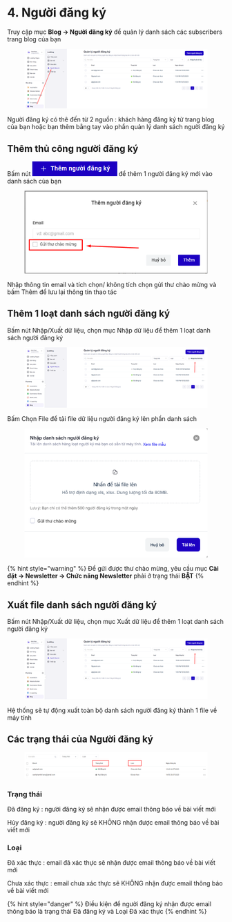 # 4. Người đăng ký

Truy cập mục **Blog -> Người đăng ký** để quản lý danh sách các subscribers trang blog của bạn&#x20;

<figure><img src="../.gitbook/assets/image (1359).png" alt=""><figcaption></figcaption></figure>

Người đăng ký có thê đến từ 2 nguồn : khách hàng đăng ký từ trang blog của bạn hoặc bạn thêm bằng tay vào phần quản lý danh sách người đăng ký

## Thêm thủ công người đăng ký

Bấm nút ![](<../.gitbook/assets/image (796).png>)để thêm 1 người đăng ký mới vào danh sách của bạn&#x20;

<figure><img src="../.gitbook/assets/image (820).png" alt=""><figcaption></figcaption></figure>

Nhập thông tin email và tích chọn/ không tích chọn gửi thư chào mừng và bấm Thêm để lưu lại thông tin thao tác

## Thêm 1 loạt danh sách người đăng ký



Bấm nút Nhập/Xuất dữ liệu, chọn mục Nhập dữ liệu để thêm 1 loạt danh sách người đăng ký&#x20;

<figure><img src="../.gitbook/assets/image (1360).png" alt=""><figcaption></figcaption></figure>

Bấm Chọn File để tải file dữ liệu người đăng ký lên phần danh sách&#x20;

<figure><img src="../.gitbook/assets/image (1361).png" alt=""><figcaption></figcaption></figure>



{% hint style="warning" %}
Để gửi được thư chào mừng, yêu cầu mục **Cài đặt -> Newsletter -> Chức năng Newsletter** phải ở trạng thái **BẬT**
{% endhint %}

## Xuất file danh sách người đăng ký&#x20;

&#x20;Bấm nút Nhập/Xuất dữ liệu, chọn mục Xuất dữ liệu để thêm 1 loạt danh sách người đăng ký

<figure><img src="../.gitbook/assets/image (1362).png" alt=""><figcaption></figcaption></figure>

Hệ thống sẽ tự động xuất toàn bộ danh sách người đăng ký thành 1 file về máy tính

## **Các trạng thái của Người đăng ký**

<figure><img src="../.gitbook/assets/image (823).png" alt=""><figcaption></figcaption></figure>

### Trạng thái&#x20;

Đã đăng ký : người đăng ký sẽ nhận được email thông báo về bài viết mới

Hủy đăng ký : người đăng ký sẽ  KHÔNG nhận được email thông báo về bài viết mới

### Loại&#x20;

Đã xác thực : email đã xác thực sẽ nhận được email thông báo về bài viết mới

Chưa xác thực : email chưa xác thực sẽ KHÔNG nhận được email thông báo về bài viết mới



{% hint style="danger" %}
Điều kiện để người đăng ký nhận được email thông báo là trạng thái Đã đăng ký và Loại Đã xác thực
{% endhint %}

